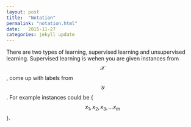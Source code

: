 ```yaml
---
layout: post
title:  "Notation"
permalink: "notation.html"
date:   2015-11-27
categories: jekyll update
---
```


There are two types of learning, supervised learning and unsupervised learning. Supervised learning is wehen you are given instances from $$\mathcal{X}$$, come up with labels from $$\mathcal{Y}$$. For example instances could be { $$x_{1}, x_{2}, x_{3}, \ldots x_{m}$$}. 
